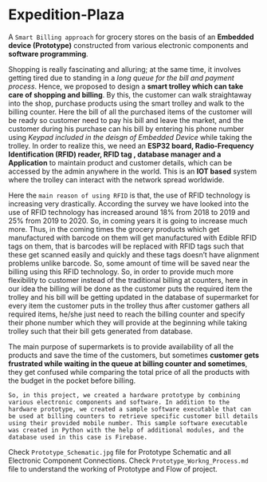 # Expedition-Plaza
A `Smart Billing approach` for grocery stores on the basis of an **Embedded device (Prototype)** constructed from various electronic components and **software programming**.

Shopping is really fascinating and alluring; at the same time, it involves getting tired due to standing in a _long queue for the bill and payment process_. Hence, we proposed to design a **smart trolley which can take care of shopping and billing**. By this, the customer can walk straightaway into the shop, purchase products using the smart trolley and walk to the billing counter. Here the bill of all the purchased items of the customer will be ready so customer need to pay his bill and leave the market, and the customer during his purchase can his bill by entering his phone number using _Keypad included in the deisgn of Embedded Device_ while taking the trolley. In order to realize this, we need an **ESP32 board, Radio-Frequency Identification (RFID) reader, RFID tag , database manager and a Application** to maintain product and customer details, which can be accessed by the admin anywhere in the world. This is an **IOT based** system where the trolley can interact with the network spread worldwide.

Here the `main reason of using RFID` is that, the use of RFID technology is increasing very drastically. According the survey we have looked into the use of RFID technology has increased around 18% from 2018 to 2019 and 25% from 2019 to 2020. So, in coming years it is going to increase much more. Thus, in the coming times the grocery products which get manufactured with barcode on them will get manufactured with Edible RFID tags on them, that is barcodes will be replaced with RFID tags such that these get scanned easily and quickly and these tags doesn’t have alignment problems unlike barcode. So, some amount of time will be saved near the billing using this RFID technology. So, in order to provide much more flexibility to customer instead of the traditional billing at counters, here in our idea the billing will be done as the customer puts the required item the trolley and his bill will be getting updated in the database of supermarket for every item the customer puts in the trolley thus after customer gathers all required items, he/she just need to reach the billing counter and specify their phone number which they will provide at the beginning while taking trolley such that their bill gets generated from database.

The main purpose of supermarkets is to provide availability of all the products and save the time of the customers, but sometimes **customer gets frustrated while waiting in the queue at billing counter and sometimes**, they get confused while comparing the total price of all the products with the budget in the pocket before billing.

`So, in this project, we created a hardware prototype by combining various electronic components and software. In addition to the hardware prototype, we created a sample software executable that can be used at billing counters to retrieve specific customer bill details using their provided mobile number. This sample software executable was created in Python with the help of additional modules, and the database used in this case is Firebase.`

Check `Prototype_Schematic.jpg` file for Prototype Schematic and all Electronic Component Connections.
Check `Prototype_Workng_Process.md` file to understand the working of Prototype and Flow of project.

